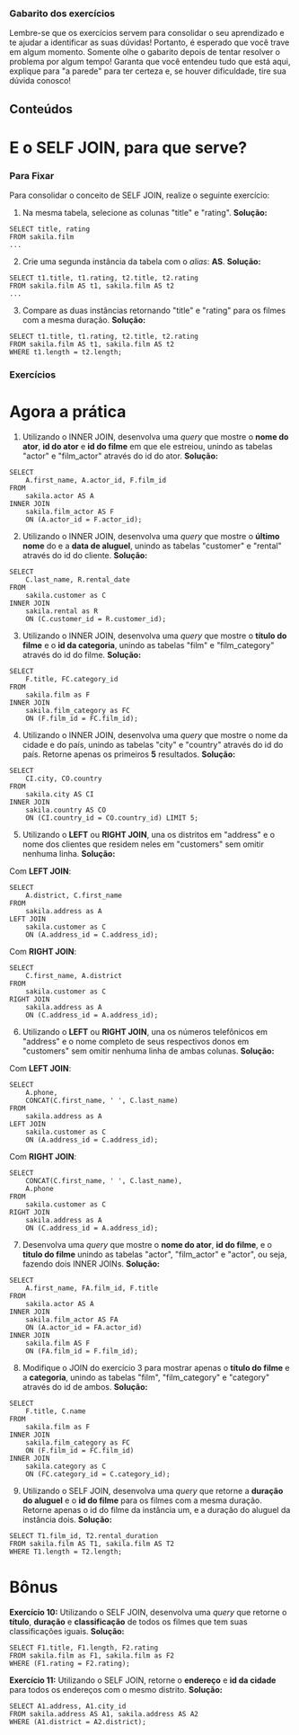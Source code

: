 ### Gabarito dos exercícios

Lembre-se que os exercícios servem para consolidar o seu aprendizado e te ajudar a identificar as suas dúvidas! Portanto, é esperado que você trave em algum momento. Somente olhe o gabarito depois de tentar resolver o problema por algum tempo! Garanta que você entendeu tudo que está aqui, explique para "a parede" para ter certeza e, se houver dificuldade, tire sua dúvida conosco!

## Conteúdos
# E o SELF JOIN, para que serve?

### Para Fixar

Para consolidar o conceito de SELF JOIN, realize o seguinte exercício:

1. Na mesma tabela, selecione as colunas "title" e "rating". **Solução:**
```
SELECT title, rating
FROM sakila.film
...
```

2. Crie uma segunda instância da tabela com o *alias*: **AS**. **Solução:**
```
SELECT t1.title, t1.rating, t2.title, t2.rating
FROM sakila.film AS t1, sakila.film AS t2
...
```

3. Compare as duas instâncias retornando "title" e "rating" para os filmes com a mesma duração. **Solução:**
```
SELECT t1.title, t1.rating, t2.title, t2.rating
FROM sakila.film AS t1, sakila.film AS t2
WHERE t1.length = t2.length;
```

### Exercícios
# Agora a prática

1. Utilizando o INNER JOIN, desenvolva uma _query_ que mostre o **nome do ator**, **id do ator** e **id do filme** em que ele estreiou, unindo as tabelas "actor" e "film_actor" através do id do ator. **Solução:**
```
SELECT
    A.first_name, A.actor_id, F.film_id
FROM
    sakila.actor AS A
INNER JOIN
    sakila.film_actor AS F
    ON (A.actor_id = F.actor_id);
```

2. Utilizando o INNER JOIN, desenvolva uma _query_ que mostre o **último nome** do e a **data de aluguel**, unindo as tabelas "customer" e "rental" através do id do cliente. **Solução:**
```
SELECT
    C.last_name, R.rental_date
FROM
    sakila.customer as C
INNER JOIN
    sakila.rental as R
    ON (C.customer_id = R.customer_id);
```

3. Utilizando o INNER JOIN, desenvolva uma _query_ que mostre o **título do filme** e o **id da categoria**, unindo as tabelas "film" e "film_category" através do id do filme. **Solução:**
```
SELECT
    F.title, FC.category_id
FROM
    sakila.film as F
INNER JOIN
    sakila.film_category as FC
    ON (F.film_id = FC.film_id);
```

4. Utilizando o INNER JOIN, desenvolva uma _query_ que mostre o nome da cidade e do país, unindo as tabelas "city" e "country" através do id do país. Retorne apenas os primeiros **5** resultados. **Solução:**
```
SELECT
    CI.city, CO.country
FROM
    sakila.city AS CI
INNER JOIN
    sakila.country AS CO
    ON (CI.country_id = CO.country_id) LIMIT 5;
```

5. Utilizando o **LEFT** ou **RIGHT JOIN**, una os distritos em "address" e o nome dos clientes que residem neles em "customers" sem omitir nenhuma linha. **Solução:**

Com **LEFT JOIN**:
```
SELECT
    A.district, C.first_name
FROM
    sakila.address as A
LEFT JOIN
    sakila.customer as C 
    ON (A.address_id = C.address_id);
```

Com **RIGHT JOIN**:
```
SELECT
    C.first_name, A.district
FROM
    sakila.customer as C
RIGHT JOIN
    sakila.address as A
    ON (C.address_id = A.address_id);
```

6. Utilizando o **LEFT** ou **RIGHT JOIN**, una os números telefônicos em "address" e o nome completo de seus respectivos donos em "customers" sem omitir nenhuma linha de ambas colunas. **Solução:**

Com **LEFT JOIN**:

```
SELECT
	A.phone,
	CONCAT(C.first_name, ' ', C.last_name)
FROM
	sakila.address as A
LEFT JOIN
	sakila.customer as C 
    ON (A.address_id = C.address_id);
```

Com **RIGHT JOIN**:
```
SELECT
	CONCAT(C.first_name, ' ', C.last_name),
    A.phone
FROM
	sakila.customer as C
RIGHT JOIN
	sakila.address as A
    ON (C.address_id = A.address_id);
```

7. Desenvolva uma _query_ que mostre o **nome do ator**, **id do filme**, e o **titulo do filme** unindo as tabelas "actor", "film_actor" e "actor", ou seja, fazendo dois INNER JOINs. **Solução:**
```
SELECT
    A.first_name, FA.film_id, F.title
FROM
    sakila.actor AS A
INNER JOIN
    sakila.film_actor AS FA
    ON (A.actor_id = FA.actor_id)
INNER JOIN
    sakila.film AS F
    ON (FA.film_id = F.film_id);
```

8. Modifique o JOIN do exercício 3 para mostrar apenas o **título do filme** e a **categoria**, unindo as tabelas "film", "film_category" e "category" através do id de ambos. **Solução:**
```
SELECT
    F.title, C.name
FROM
    sakila.film as F
INNER JOIN
    sakila.film_category as FC
    ON (F.film_id = FC.film_id)
INNER JOIN
    sakila.category as C
    ON (FC.category_id = C.category_id);
```

9. Utilizando o SELF JOIN, desenvolva uma _query_ que retorne a **duração do aluguel** e o **id do filme** para os filmes com a mesma duração. Retorne apenas o id do filme da instância um, e a duração do aluguel da instância dois. **Solução:**
```
SELECT T1.film_id, T2.rental_duration
FROM sakila.film AS T1, sakila.film AS T2
WHERE T1.length = T2.length;
```

# Bônus

**Exercício 10:** Utilizando o SELF JOIN, desenvolva uma _query_ que retorne o **título**, **duração** e **classificação** de todos os filmes que tem suas classificações iguais. **Solução:**
```
SELECT F1.title, F1.length, F2.rating
FROM sakila.film as F1, sakila.film as F2
WHERE (F1.rating = F2.rating);
```

**Exercício 11:** Utilizando o SELF JOIN, retorne o **endereço** e **id da cidade** para todos os endereços com o mesmo distrito. **Solução:**
```
SELECT A1.address, A1.city_id
FROM sakila.address AS A1, sakila.address AS A2
WHERE (A1.district = A2.district);
```

